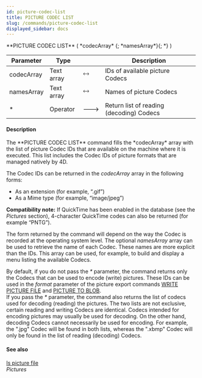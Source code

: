 ```yaml
---
id: picture-codec-list
title: PICTURE CODEC LIST
slug: /commands/picture-codec-list
displayed_sidebar: docs
---
```


<!--REF #_command_.PICTURE CODEC LIST.Syntax-->**PICTURE CODEC LIST** ( *codecArray* {; *namesArray*}{; *} )<!-- END REF-->
<!--REF #_command_.PICTURE CODEC LIST.Params-->
| Parameter | Type |  | Description |
| --- | --- | --- | --- |
| codecArray | Text array | &#x1F858; | IDs of available picture Codecs |
| namesArray | Text array | &#x1F858; | Names of picture Codecs |
| * | Operator | &#x1F852; | Return list of reading (decoding) Codecs |

<!-- END REF-->

#### Description 

<!--REF #_command_.PICTURE CODEC LIST.Summary-->The **PICTURE CODEC LIST** command fills the *codecArray* array with the list of picture Codec IDs that are available on the machine where it is executed.<!-- END REF--> This list includes the Codec IDs of picture formats that are managed natively by 4D.

The Codec IDs can be returned in the *codecArray* array in the following forms:

* As an extension (for example, “.gif”)
* As a Mime type (for example, “image/jpeg”)

**Compatibility note:** If QuickTime has been enabled in the database (see the *Pictures* section), 4-character QuickTime codes can also be returned (for example “PNTG”).

The form returned by the command will depend on the way the Codec is recorded at the operating system level. The optional *namesArray* array can be used to retrieve the name of each Codec. These names are more explicit than the IDs. This array can be used, for example, to build and display a menu listing the available Codecs.

By default, if you do not pass the *\** parameter, the command returns only the Codecs that can be used to encode (write) pictures. These IDs can be used in the *format* parameter of the picture export commands [WRITE PICTURE FILE](write-picture-file.md) and [PICTURE TO BLOB](picture-to-blob.md).  
 If you pass the *\** parameter, the command also returns the list of codecs used for decoding (reading) the pictures. The two lists are not exclusive, certain reading and writing Codecs are identical. Codecs intended for encoding pictures may usually be used for decoding. On the other hand, decoding Codecs cannot necessarily be used for encoding. For example, the ".jpg" Codec will be found in both lists, whereas the ".xbmp" Codec will only be found in the list of reading (decoding) Codecs.

#### See also 

[Is picture file](is-picture-file.md)  
*Pictures*  